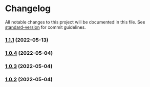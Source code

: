 # Changelog

All notable changes to this project will be documented in this file. See [standard-version](https://github.com/conventional-changelog/standard-version) for commit guidelines.

### [1.1.1](https://github.com/GrowthDay/react-grid-carousel/compare/v1.0.4...v1.1.1) (2022-05-13)

### [1.0.4](https://github.com/GrowthDay/react-grid-carousel/compare/v1.0.3...v1.0.4) (2022-05-04)

### [1.0.3](https://github.com/GrowthDay/react-grid-carousel/compare/v1.0.2...v1.0.3) (2022-05-04)

### [1.0.2](https://github.com/GrowthDay/react-grid-carousel/compare/v1.0.0...v1.0.2) (2022-05-04)
